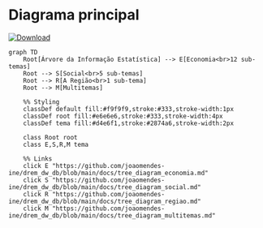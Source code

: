 # Diagrama principal

[![Download](https://img.shields.io/badge/Descarregar-2874a6?style=for-the-badge)](https://github.com/joaomendes-ine/drem_dw_db/blob/main/images/jm_tree_diagram_principal.png)

```mermaid
graph TD
    Root[Árvore da Informação Estatística] --> E[Economia<br>12 sub-temas]
    Root --> S[Social<br>5 sub-temas]
    Root --> R[A Região<br>1 sub-tema]
    Root --> M[Multitemas]

    %% Styling
    classDef default fill:#f9f9f9,stroke:#333,stroke-width:1px
    classDef root fill:#e6e6e6,stroke:#333,stroke-width:4px
    classDef tema fill:#d4e6f1,stroke:#2874a6,stroke-width:2px
    
    class Root root
    class E,S,R,M tema

    %% Links
    click E "https://github.com/joaomendes-ine/drem_dw_db/blob/main/docs/tree_diagram_economia.md"
    click S "https://github.com/joaomendes-ine/drem_dw_db/blob/main/docs/tree_diagram_social.md"
    click R "https://github.com/joaomendes-ine/drem_dw_db/blob/main/docs/tree_diagram_regiao.md"
    click M "https://github.com/joaomendes-ine/drem_dw_db/blob/main/docs/tree_diagram_multitemas.md"
```